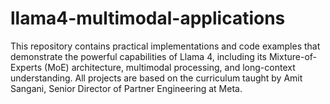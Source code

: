 # llama4-multimodal-applications
This repository contains practical implementations and code examples that demonstrate the powerful capabilities of Llama 4, including its Mixture-of-Experts (MoE) architecture, multimodal processing, and long-context understanding. All projects are based on the curriculum taught by Amit Sangani, Senior Director of Partner Engineering at Meta.
